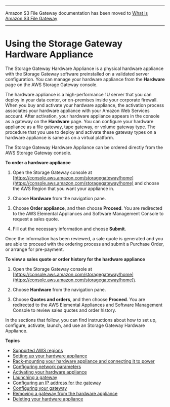 --------

Amazon S3 File Gateway documentation has been moved to [What is Amazon S3 File Gateway](https://docs.aws.amazon.com/filegateway/latest/files3/WhatIsStorageGateway.html)

--------

# Using the Storage Gateway Hardware Appliance<a name="hardware-appliance"></a>

The Storage Gateway Hardware Appliance is a physical hardware appliance with the Storage Gateway software preinstalled on a validated server configuration\. You can manage your hardware appliance from the **Hardware** page on the AWS Storage Gateway console\.

The hardware appliance is a high\-performance 1U server that you can deploy in your data center, or on\-premises inside your corporate firewall\. When you buy and activate your hardware appliance, the activation process associates your hardware appliance with your Amazon Web Services account\. After activation, your hardware appliance appears in the console as a gateway on the **Hardware** page\. You can configure your hardware appliance as a file gateway, tape gateway, or volume gateway type\. The procedure that you use to deploy and activate these gateway types on a hardware appliance is same as on a virtual platform\.

The Storage Gateway Hardware Appliance can be ordered directly from the AWS Storage Gateway console\.

**To order a hardware appliance**

1. Open the Storage Gateway console at [https://console.aws.amazon.com/storagegateway/home](https://console.aws.amazon.com/storagegateway/home) and choose the AWS Region that you want your appliance in\.

1. Choose **Hardware** from the navigation pane\.

1. Choose **Order appliance**, and then choose **Proceed**\. You are redirected to the AWS Elemental Appliances and Software Management Console to request a sales quote\.

1. Fill out the necessary information and choose **Submit**\.

Once the information has been reviewed, a sale quote is generated and you are able to proceed with the ordering process and submit a Purchase Order, or arrange for pre\-payment\.

**To view a sales quote or order history for the hardware appliance**

1. Open the Storage Gateway console at [https://console.aws.amazon.com/storagegateway/home](https://console.aws.amazon.com/storagegateway/home)\.

1. Choose **Hardware** from the navigation pane\.

1. Choose **Quotes and orders**, and then choose **Proceed**\. You are redirected to the AWS Elemental Appliances and Software Management Console to review sales quotes and order history\.

In the sections that follow, you can find instructions about how to set up, configure, activate, launch, and use an Storage Gateway Hardware Appliance\.

**Topics**
+ [Supported AWS regions](hwap-regions.md)
+ [Setting up your hardware appliance](appliance-quick-start.md)
+ [Rack\-mounting your hardware appliance and connecting it to power](appliance-rack-mount.md)
+ [Configuring network parameters](appliance-configure-network.md)
+ [Activating your hardware appliance](appliance-activation.md)
+ [Launching a gateway](appliance-launch-gateway.md)
+ [Configuring an IP address for the gateway](appliance-configure-ip.md)
+ [Configuring your gateway](appliance-configure-gateway.md)
+ [Removing a gateway from the hardware appliance](appliance-remove-gateway.md)
+ [Deleting your hardware appliance](delete-appliance.md)